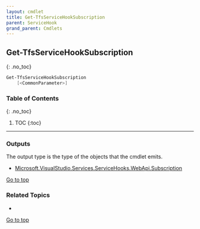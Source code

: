 ```yaml
---
layout: cmdlet
title: Get-TfsServiceHookSubscription
parent: ServiceHook
grand_parent: Cmdlets
---
```

## Get-TfsServiceHookSubscription
{: .no_toc}



```powershell
Get-TfsServiceHookSubscription
    [<CommonParameter>]

```

### Table of Contents
{: .no_toc}

1. TOC
{:toc}

-----

### Outputs

The output type is the type of the objects that the cmdlet emits.

* [Microsoft.VisualStudio.Services.ServiceHooks.WebApi.Subscription](https://docs.microsoft.com/en-us/dotnet/api/Microsoft.VisualStudio.Services.ServiceHooks.WebApi.Subscription)

[Go to top](#get-tfsservicehooksubscription)

### Related Topics

* 


[Go to top](#get-tfsservicehooksubscription)


